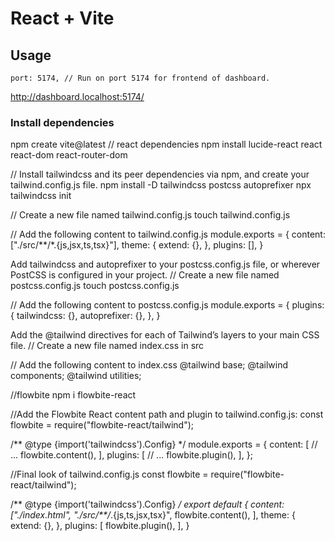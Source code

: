 # React + Vite
## Usage
    port: 5174, // Run on port 5174 for frontend of dashboard.
http://dashboard.localhost:5174/

### Install dependencies
npm create vite@latest
// react dependencies
npm install lucide-react react react-dom react-router-dom

// Install tailwindcss and its peer dependencies via npm, and create your tailwind.config.js file.
npm install -D tailwindcss postcss autoprefixer
npx tailwindcss init

// Create a new file named tailwind.config.js
touch tailwind.config.js

// Add the following content to tailwind.config.js
module.exports = {
  content: ["./src/**/*.{js,jsx,ts,tsx}"],
  theme: {
    extend: {},
  },
  plugins: [],
}

Add tailwindcss and autoprefixer to your postcss.config.js file, or wherever PostCSS is configured in your project.
// Create a new file named postcss.config.js
touch postcss.config.js

// Add the following content to postcss.config.js
module.exports = {
    plugins: {
        tailwindcss: {},
        autoprefixer: {},
    },
}

Add the @tailwind directives for each of Tailwind’s layers to your main CSS file.
// Create a new file named index.css in src

// Add the following content to index.css
@tailwind base;
@tailwind components;
@tailwind utilities;

//flowbite
npm i flowbite-react

//Add the Flowbite React content path and plugin to tailwind.config.js:
const flowbite = require("flowbite-react/tailwind");

/** @type {import('tailwindcss').Config} */
module.exports = {
  content: [
    // ...
    flowbite.content(),
  ],
  plugins: [
    // ...
    flowbite.plugin(),
  ],
};


//Final look of tailwind.config.js
const flowbite = require("flowbite-react/tailwind");

/** @type {import('tailwindcss').Config} */
export default {
  content: ["./index.html", "./src/**/*.{js,ts,jsx,tsx}",
    flowbite.content(),
  ],
  theme: {
    extend: {},
  },
  plugins: [
    flowbite.plugin(),
  ],
}

